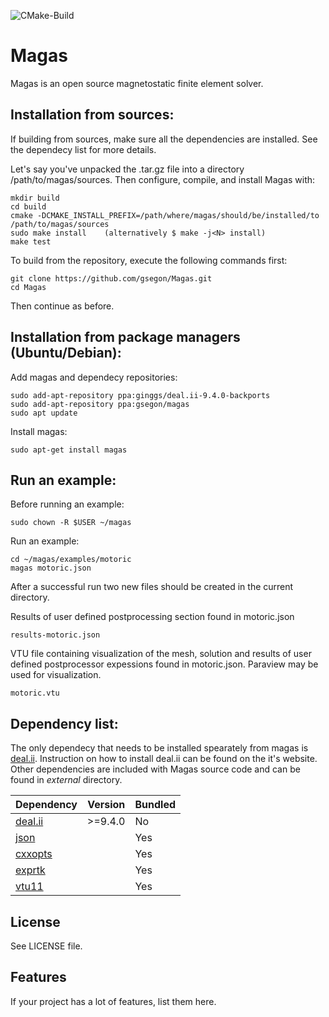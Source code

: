 ![CMake-Build](https://github.com/gsegon/solver/actions/workflows/cmake.yml/badge.svg?event=push)


Magas
=====

Magas is an open source magnetostatic finite element solver. 


Installation from sources:
--------------------------
If building from sources, make sure all the dependencies are installed. See the dependecy list for more details.


Let's say you've unpacked the .tar.gz file into a directory /path/to/magas/sources. 
Then configure, compile, and install Magas with:

    mkdir build
    cd build
    cmake -DCMAKE_INSTALL_PREFIX=/path/where/magas/should/be/installed/to /path/to/magas/sources
    sudo make install    (alternatively $ make -j<N> install)
    make test

To build from the repository, execute the following commands first:

    git clone https://github.com/gsegon/Magas.git
    cd Magas

Then continue as before.


Installation from package managers (Ubuntu/Debian):
-----------------------------------



Add magas and dependecy repositories:

    sudo add-apt-repository ppa:ginggs/deal.ii-9.4.0-backports
    sudo add-apt-repository ppa:gsegon/magas
    sudo apt update

Install magas:

    sudo apt-get install magas

    

Run an example:
--------------

Before running an example:

    sudo chown -R $USER ~/magas
    

Run an example:

    cd ~/magas/examples/motoric
    magas motoric.json

After a successful run two new files should be created in the current directory.

Results of user defined postprocessing section found in motoric.json
    
    results-motoric.json 

VTU file containing visualization of the mesh, solution and results of user defined postprocessor expessions found in motoric.json. Paraview may be used for visualization.

    motoric.vtu
    

Dependency list:
----------------

The only dependecy that needs to be installed spearately from magas is [deal.ii](https://www.dealii.org/). Instruction on how to install deal.ii can be found on the it's website. 
Other dependencies are included with Magas source code and can be found in _external_ directory.

Dependency  | Version | Bundled 
------------- | ------------- | ---------
[deal.ii](https://github.com/dealii/dealii)  | >=9.4.0 | No
[json](https://github.com/nlohmann/json)  |  | Yes
[cxxopts](https://github.com/jarro2783/cxxopts)  |  | Yes
[exprtk](https://github.com/ArashPartow/exprtk)  |  | Yes
[vtu11](https://github.com/phmkopp/vtu11)  |  | Yes



## License

See LICENSE file.


## Features

If your project has a lot of features, list them here.

